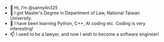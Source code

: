 - 👋 Hi, I’m @sannylin325
- 👀 I got Master's Degree in Department of Law, National Taiwan University.
- 🌱 I have been learning Python, C++, AI coding etc. Coding is very interesting!
- 📫 I used to be a lawyer, and now I wish to become a software engineer!
 
<!---
- 💞️
- 📫 
- 😄 
- ⚡
sannylin325/sannylin325 is a ✨ special ✨ repository because its `README.md` (this file) appears on your GitHub profile.
You can click the Preview link to take a look at your changes.
--->

